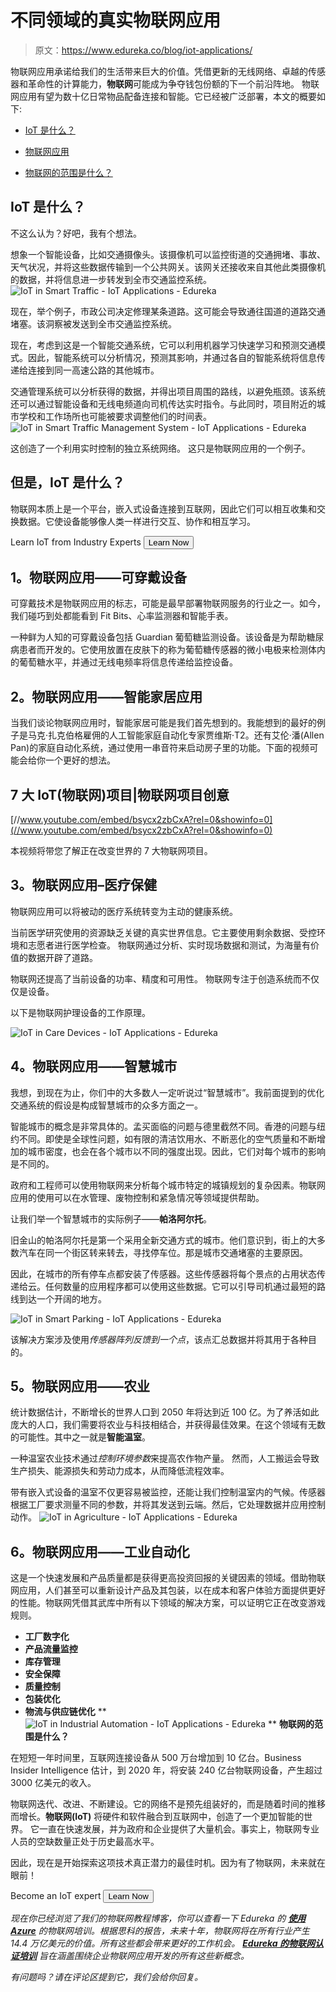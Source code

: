 # 不同领域的真实物联网应用

> 原文：<https://www.edureka.co/blog/iot-applications/>

物联网应用承诺给我们的生活带来巨大的价值。凭借更新的无线网络、卓越的传感器和革命性的计算能力，**物联网**可能成为争夺钱包份额的下一个前沿阵地。 物联网应用有望为数十亿日常物品配备连接和智能。它已经被广泛部署，本文的概要如下:

*   [IoT 是什么？](#what-is-iot)
*   [物联网应用](#iot-applications)

*   [物联网的范围是什么？](#scope-of-iot)

## **IoT 是什么？**

不这么认为？好吧，我有个想法。

想象一个智能设备，比如交通摄像头。该摄像机可以监控街道的交通拥堵、事故、天气状况，并将这些数据传输到一个公共网关。该网关还接收来自其他此类摄像机的数据，并将信息进一步转发到全市交通监控系统。![IoT in Smart Traffic - IoT Applications - Edureka](img/5977e5afa9116d52d53bf28f1439929a.png)

现在，举个例子，市政公司决定修理某条道路。这可能会导致通往国道的道路交通堵塞。该洞察被发送到全市交通监控系统。

现在，考虑到这是一个智能交通系统，它可以利用机器学习快速学习和预测交通模式。因此，智能系统可以分析情况，预测其影响，并通过各自的智能系统将信息传递给连接到同一高速公路的其他城市。

交通管理系统可以分析获得的数据，并得出项目周围的路线，以避免瓶颈。该系统还可以通过智能设备和无线电频道向司机传达实时指令。与此同时，项目附近的城市学校和工作场所也可能被要求调整他们的时间表。![IoT in Smart Traffic Management System - IoT Applications - Edureka](img/703a3d887787863b069e75a32dbe8649.png)

这创造了一个利用实时控制的独立系统网络。 这只是物联网应用的一个例子。

## **但是，IoT 是什么？**

物联网本质上是一个平台，嵌入式设备连接到互联网，因此它们可以相互收集和交换数据。它使设备能够像人类一样进行交互、协作和相互学习。

Learn IoT from Industry Experts [<button>Learn Now</button>](https://www.edureka.co/iot-certification-training)

## **1。物联网应用——可穿戴设备**

可穿戴技术是物联网应用的标志，可能是最早部署物联网服务的行业之一。如今，我们碰巧到处都能看到 Fit Bits、心率监测器和智能手表。

一种鲜为人知的可穿戴设备包括 Guardian 葡萄糖监测设备。该设备是为帮助糖尿病患者而开发的。它使用放置在皮肤下的称为葡萄糖传感器的微小电极来检测体内的葡萄糖水平，并通过无线电频率将信息传递给监控设备。



## **2。物联网应用——智能家居应用**

当我们谈论物联网应用时，智能家居可能是我们首先想到的。我能想到的最好的例子是马克·扎克伯格雇佣的人工智能家庭自动化专家贾维斯·T2。还有艾伦·潘(Allen Pan)的家庭自动化系统，通过使用一串音符来启动房子里的功能。下面的视频可能会给你一个更好的想法。

## **7 大 IoT(物联网)项目|物联网项目创意**



[//www.youtube.com/embed/bsycx2zbCxA?rel=0&showinfo=0](//www.youtube.com/embed/bsycx2zbCxA?rel=0&showinfo=0)

本视频将带您了解正在改变世界的 7 大物联网项目。

## **3。物联网应用–医疗保健**

物联网应用可以将被动的医疗系统转变为主动的健康系统。

当前医学研究使用的资源缺乏关键的真实世界信息。它主要使用剩余数据、受控环境和志愿者进行医学检查。 物联网通过分析、实时现场数据和测试，为海量有价值的数据开辟了道路。

物联网还提高了当前设备的功率、精度和可用性。 物联网专注于创造系统而不仅仅是设备。

以下是物联网护理设备的工作原理。

![IoT in Care Devices - IoT Applications - Edureka](img/c884c399b3b7a844df2d78d8636fd99d.png)

## **4。物联网应用——智慧城市**

我想，到现在为止，你们中的大多数人一定听说过“智慧城市”。我前面提到的优化交通系统的假设是构成智慧城市的众多方面之一。

智能城市的概念是非常具体的。孟买面临的问题与德里截然不同。香港的问题与纽约不同。即使是全球性问题，如有限的清洁饮用水、不断恶化的空气质量和不断增加的城市密度，也会在各个城市以不同的强度出现。因此，它们对每个城市的影响是不同的。

政府和工程师可以使用物联网来分析每个城市特定的城镇规划的复杂因素。物联网应用的使用可以在水管理、废物控制和紧急情况等领域提供帮助。

让我们举一个智慧城市的实际例子——**帕洛阿尔托**。

旧金山的帕洛阿尔托是第一个采用全新交通方式的城市。他们意识到，街上的大多数汽车在同一个街区转来转去，寻找停车位。那是城市交通堵塞的主要原因。

因此，在城市的所有停车点都安装了传感器。这些传感器将每个景点的占用状态传递给云。任何数量的应用程序都可以使用这些数据。它可以引导司机通过最短的路线到达一个开阔的地方。

![IoT in Smart Parking - IoT Applications - Edureka](img/20cbae0631a1825d4a81c41b254d7a02.png)

该解决方案涉及使用*传感器阵列反馈到一个点*，该点汇总数据并将其用于各种目的。

## **5。物联网应用——农业**

统计数据估计，不断增长的世界人口到 2050 年将达到近 100 亿。为了养活如此庞大的人口，我们需要将农业与科技相结合，并获得最佳效果。在这个领域有无数的可能性。其中之一就是**智能温室**。

一种温室农业技术通过*控制环境参数*来提高农作物产量。 然而，人工搬运会导致生产损失、能源损失和劳动力成本，从而降低流程效率。

带有嵌入式设备的温室不仅更容易被监控，还能让我们控制温室内的气候。传感器根据工厂要求测量不同的参数，并将其发送到云端。然后，它处理数据并应用控制动作。 ![IoT in Agriculture - IoT Applications - Edureka](img/a78ee28584ae4b965e5b90ac7ee95743.png)

## **6。物联网应用——工业自动化**

这是一个快速发展和产品质量都是获得更高投资回报的关键因素的领域。借助物联网应用，人们甚至可以重新设计产品及其包装，以在成本和客户体验方面提供更好的性能。物联网凭借其武库中所有以下领域的解决方案，可以证明它正在改变游戏规则。

*   **工厂数字化**
*   **产品流量监控**
*   **库存管理**
*   **安全保障**
*   **质量控制**
*   **包装优化**
*   **物流与供应链优化** **![IoT in Industrial Automation - IoT Applications - Edureka](img/6d586f510b004b765adae82a9931fad2.png) **  **物联网的范围是什么？**

在短短一年时间里，互联网连接设备从 500 万台增加到 10 亿台。Business Insider Intelligence 估计，到 2020 年，将安装 240 亿台物联网设备，产生超过 3000 亿美元的收入。

物联网迭代、改进、不断建设。它的网络不是预先组装好的，而是随着时间的推移而增长。**物联网(IoT)** 将硬件和软件融合到互联网中，创造了一个更加智能的世界。 它一直在快速发展，并为政府和企业提供了大量机会。事实上，物联网专业人员的空缺数量正处于历史最高水平。

因此，现在是开始探索这项技术真正潜力的最佳时机。因为有了物联网，未来就在眼前！

Become an IoT expert [<button>Learn Now</button>](https://www.edureka.co/iot-certification-training)

*现在你已经浏览了我们的物联网教程博客，你可以查看一下 Edureka 的 **[使用 Azure](https://www.edureka.co/iot-certification-training)** 的物联网培训。根据思科的报告，未来十年，物联网将在所有行业产生 14.4 万亿美元的价值。所有这些都会带来更好的工作机会。 **[Edureka 的物联网认证培训](https://www.edureka.co/iot-certification-training)** 旨在涵盖围绕企业物联网应用开发的所有这些新概念。*

*有问题吗？请在评论区提到它，我们会给你回复。*